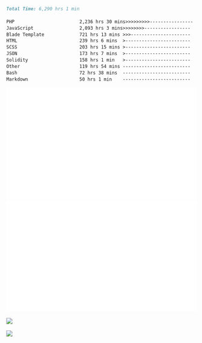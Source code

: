 <!--START_SECTION:waka-->

```markdown
Total Time: 6,290 hrs 1 min

PHP                        2,236 hrs 30 mins>>>>>>>>>----------------   34.89 %
JavaScript                 2,093 hrs 3 mins>>>>>>>>-----------------   32.65 %
Blade Template             721 hrs 13 mins >>>----------------------   11.25 %
HTML                       239 hrs 6 mins  >------------------------   03.73 %
SCSS                       203 hrs 15 mins >------------------------   03.17 %
JSON                       173 hrs 7 mins  >------------------------   02.70 %
Solidity                   158 hrs 1 min   >------------------------   02.47 %
Other                      119 hrs 54 mins -------------------------   01.87 %
Bash                       72 hrs 38 mins  -------------------------   01.13 %
Markdown                   50 hrs 1 min    -------------------------   00.78 %
```

<!--END_SECTION:waka-->

![](https://raw.githubusercontent.com/DrMaxis/github-stats-transparent/output/generated/overview.svg)
![](https://raw.githubusercontent.com/DrMaxis/github-stats-transparent/output/generated/languages.svg)

![](https://git-readme-stats-drmaxis-projects.vercel.app/api?username=drmaxis&show_icons=true&theme=outrun&count_private=true&show=reviews,discussions_started,discussions_answered,prs_merged,prs_merged_percentage&custom_title=2024%20Github%20Rank)
 
<a href="https://count.getloli.com/"><img src="https://count.getloli.com/get/@:maxis-the-alchemist?theme=rule34"></a>
<!-- https://count.getloli.com/get/@alchemist?theme=rule34 -->
<br>
